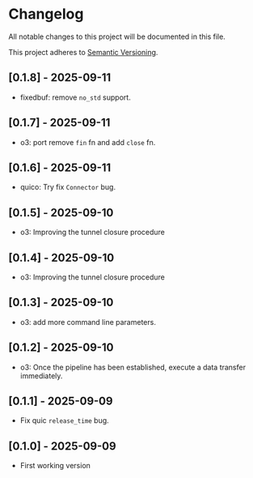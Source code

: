 # Changelog

All notable changes to this project will be documented in this file.

This project adheres to [Semantic Versioning](https://semver.org).

<!--
Note: In this file, do not use the hard wrap in the middle of a sentence for
compatibility with GitHub comment style markdown rendering.
-->

## [0.1.8] - 2025-09-11

- fixedbuf: remove `no_std` support.

## [0.1.7] - 2025-09-11

- o3: port remove `fin` fn and add `close` fn.

## [0.1.6] - 2025-09-11

- quico: Try fix `Connector` bug.

## [0.1.5] - 2025-09-10

- o3: Improving the tunnel closure procedure

## [0.1.4] - 2025-09-10

- o3: Improving the tunnel closure procedure

## [0.1.3] - 2025-09-10

- o3: add more command line parameters.

## [0.1.2] - 2025-09-10

- o3: Once the pipeline has been established, execute a data transfer immediately.

## [0.1.1] - 2025-09-09

- Fix quic `release_time` bug.

## [0.1.0] - 2025-09-09

- First working version
